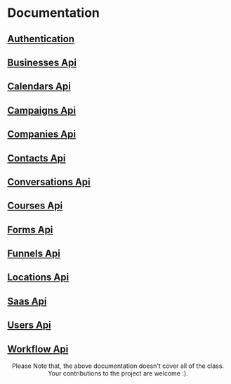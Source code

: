 # Documentation

## [Authentication](./auth.md)

## [Businesses Api](./Businesses.md)
## [Calendars Api](./Calendar.md)
## [Campaigns Api](./Campaigns.md)
## [Companies Api](./Company.md)
## [Contacts Api](./Contact.md)
## [Conversations Api](./Conversation.md)
## [Courses Api](./Courses.md)
## [Forms Api](./Forms.md)
## [Funnels Api](./Funnels.md)
## [Locations Api](./Locations.md)
## [Saas Api](./Saas.md)
## [Users Api](./Users.md)
## [Workflow Api](./Workflow.md)

<p align="center">
Please Note that, the above documentation doesn't cover all of the class. Your contributions to the project are welcome :).
</p>
